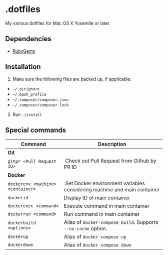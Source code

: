 # .dotfiles

My various dotfiles for Mac OS X Yosemite or later.

## Dependencies

- [RubyGems](https://rubygems.org/pages/download)

## Installation

1. Make sure the following files are backed up, if applicable:
  - `~/.gitignore`
  - `~/.bash_profile`
  - `~/.composer/composer.json`
  - `~/.composer/composer.lock`
2. Run `./install`

## Special commands

| Command | Description |
|---------|-----|
| __Git__ | |
| `gitpr <Pull Request ID>` | Check out Pull Request from Github by PR ID |
| __Docker__ | |
| `dockerenv <machine> <container>` | Set Docker environment variables considering machine and main container |
| `dockerid` | Display ID of main container | 
| `dockerexec <command>` | Execute command in main container |
| `dockerrun <command>` | Run command in main container |
| `dockerbuild <options>` | Alias of `docker-compose build`. Supports `--no-cache` option. |
| `dockerup` | Alias of `docker-compose up` |
| `dockerdown` | Alias of `docker-compose down` |
